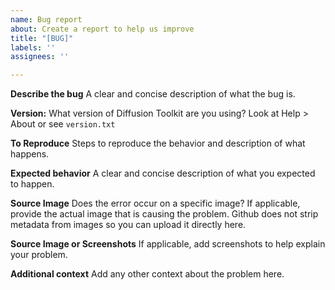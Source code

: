```yaml
---
name: Bug report
about: Create a report to help us improve
title: "[BUG]"
labels: ''
assignees: ''

---
```


**Describe the bug**
A clear and concise description of what the bug is.

**Version:**
What version of Diffusion Toolkit are you using?  Look at Help > About  or see `version.txt`

**To Reproduce**
Steps to reproduce the behavior and description of what happens.

**Expected behavior**
A clear and concise description of what you expected to happen.

**Source Image**
Does the error occur on a specific image? If applicable, provide the actual image that is causing the problem. Github does not strip metadata from images so you can upload it directly here.

**Source Image or Screenshots**
If applicable, add screenshots to help explain your problem.

**Additional context**
Add any other context about the problem here.
